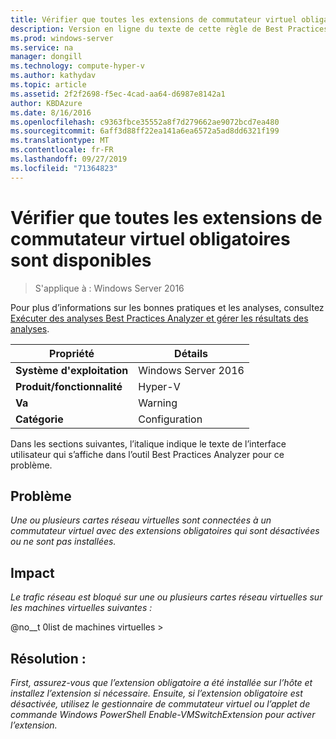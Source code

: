 ```yaml
---
title: Vérifier que toutes les extensions de commutateur virtuel obligatoires sont disponibles
description: Version en ligne du texte de cette règle de Best Practices Analyzer.
ms.prod: windows-server
ms.service: na
manager: dongill
ms.technology: compute-hyper-v
ms.author: kathydav
ms.topic: article
ms.assetid: 2f2f2698-f5ec-4cad-aa64-d6987e8142a1
author: KBDAzure
ms.date: 8/16/2016
ms.openlocfilehash: c9363fbce35552a8f7d279662ae9072bcd7ea480
ms.sourcegitcommit: 6aff3d88ff22ea141a6ea6572a5ad8dd6321f199
ms.translationtype: MT
ms.contentlocale: fr-FR
ms.lasthandoff: 09/27/2019
ms.locfileid: "71364823"
---
```

# <a name="ensure-that-all-mandatory-virtual-switch-extensions-are-available"></a>Vérifier que toutes les extensions de commutateur virtuel obligatoires sont disponibles

>S'applique à : Windows Server 2016

Pour plus d’informations sur les bonnes pratiques et les analyses, consultez [Exécuter des analyses Best Practices Analyzer et gérer les résultats des analyses](https://go.microsoft.com/fwlink/p/?LinkID=223177).  
  
|Propriété|Détails|  
|-|-|  
|**Système d'exploitation**|Windows Server 2016|  
|**Produit/fonctionnalité**|Hyper-V|  
|**Va**|Warning|  
|**Catégorie**|Configuration|  
  
Dans les sections suivantes, l’italique indique le texte de l’interface utilisateur qui s’affiche dans l’outil Best Practices Analyzer pour ce problème.  
  
## <a name="issue"></a>Problème  
*Une ou plusieurs cartes réseau virtuelles sont connectées à un commutateur virtuel avec des extensions obligatoires qui sont désactivées ou ne sont pas installées.*  
  
## <a name="impact"></a>Impact  
*Le trafic réseau est bloqué sur une ou plusieurs cartes réseau virtuelles sur les machines virtuelles suivantes :*  
  
@no__t 0list de machines virtuelles >  
  
## <a name="resolution"></a>Résolution :  
*First, assurez-vous que l’extension obligatoire a été installée sur l’hôte et installez l’extension si nécessaire. Ensuite, si l’extension obligatoire est désactivée, utilisez le gestionnaire de commutateur virtuel ou l’applet de commande Windows PowerShell Enable-VMSwitchExtension pour activer l’extension.*  
  


